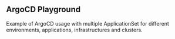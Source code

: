 ## ArgoCD Playground

Example of ArgoCD usage with multiple ApplicationSet for different environments, applications, infrastructures and clusters.
